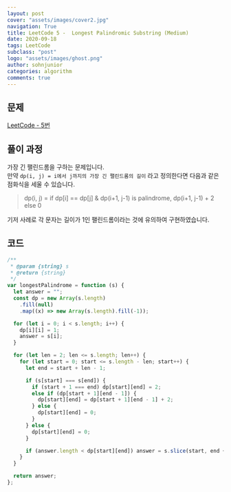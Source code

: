 ```yaml
---
layout: post
cover: "assets/images/cover2.jpg"
navigation: True
title: LeetCode 5 -  Longest Palindromic Substring (Medium)
date: 2020-09-18
tags: LeetCode
subclass: "post"
logo: "assets/images/ghost.png"
author: sohnjunior
categories: algorithm
comments: true
---
```


## 문제

[LeetCode - 5번](https://leetcode.com/problems/longest-palindromic-substring/)

## 풀이 과정

가장 긴 팰린드롬을 구하는 문제입니다. <br>
만약 `dp(i, j) = i에서 j까지의 가장 긴 팰린드롬의 길이` 라고 정의한다면 다음과 같은 점화식을 세울 수 있습니다. <br>

> dp(i, j) = if dp[i] == dp[j] & dp(i+1, j-1) is palindrome, dp(i+1, j-1) + 2 else 0

기저 사례로 각 문자는 길이가 1인 팰린드롬이라는 것에 유의하여 구현하였습니다. <br>

## 코드

```javascript
/**
 * @param {string} s
 * @return {string}
 */
var longestPalindrome = function (s) {
  let answer = "";
  const dp = new Array(s.length)
    .fill(null)
    .map((x) => new Array(s.length).fill(-1));

  for (let i = 0; i < s.length; i++) {
    dp[i][i] = 1;
    answer = s[i];
  }

  for (let len = 2; len <= s.length; len++) {
    for (let start = 0; start <= s.length - len; start++) {
      let end = start + len - 1;

      if (s[start] === s[end]) {
        if (start + 1 === end) dp[start][end] = 2;
        else if (dp[start + 1][end - 1]) {
          dp[start][end] = dp[start + 1][end - 1] + 2;
        } else {
          dp[start][end] = 0;
        }
      } else {
        dp[start][end] = 0;
      }

      if (answer.length < dp[start][end]) answer = s.slice(start, end + 1);
    }
  }

  return answer;
};
```
